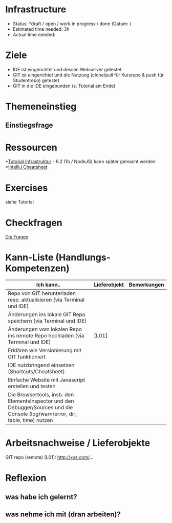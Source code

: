 Infrastructure
========================
* Status: *draft / open / work in progress / done (Datum: )
* Estimated time needed: 3h
* Actual time needed:

# Ziele
* IDE ist eingerichtet und dessen Webserver getestet
* GIT ist eingerichtet und die Nutzung (clone/pull für Kursrepo & push für Studentrepo) getestet
* GIT in die IDE eingebunden (s. Tutorial am Ende)

# Themeneinstieg
## Einstiegsfrage

# Ressourcen
*[Tutorial Infrastruktur](JS_webdev-tooling_v01.pdf) - 6.2 (1b / NodeJS) kann später gemacht werden
*[IntelliJ Cheatsheet](https://resources.jetbrains.com/storage/products/intellij-idea/docs/IntelliJIDEA_ReferenceCard.pdf)

# Exercises
siehe Tutorial

# Checkfragen
[Die Fragen](checkme.md)

# Kann-Liste (Handlungs-Kompetenzen)

| Ich kann.. | Lieferobjekt | Bemerkungen |
| --- | --- | --- |
| Repo von GIT herunterladen resp. aktualisieren (via Terminal und IDE) |  |  |
| Änderungen ins lokale GIT Repo speichern (via Terminal und IDE)|  |  |
| Änderungen vom lokalen Repo ins remote Repo hochladen (via Terminal und IDE)| [L01] |  |
| Erklären wie Versionierung mit GIT funktioniert |  |  |
| IDE nutzbringend einsetzen (Shortcuts/Cheatsheet) |  |  |
| Einfache Website mit Javascript erstellen und testen |  |  |
| Die Browsertools, insb. den ElementsInspector und den Debugger/Sources und die Console (log/warn/error, dir, table, time) nutzen |  |  |

# Arbeitsnachweise / Lieferobjekte
GIT repo (remote) [L01]: http://xyz.com/...

# Reflexion
## was habe ich gelernt?
## was nehme ich mit (dran arbeiten)?
